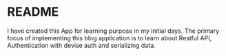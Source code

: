 # README

I have created this App for learning purpose in my initial days. The primary focus of implementing this blog application is to learn about Restful API, Authentication with devise auth and serializing data.
